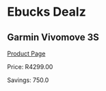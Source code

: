 
# Ebucks Dealz
## Garmin Vivomove 3S
[Product Page](https://www.ebucks.com/web/shop/productSelected.do?prodId=985261878&catId=1158501813)

Price: R4299.00

Savings: 750.0


	